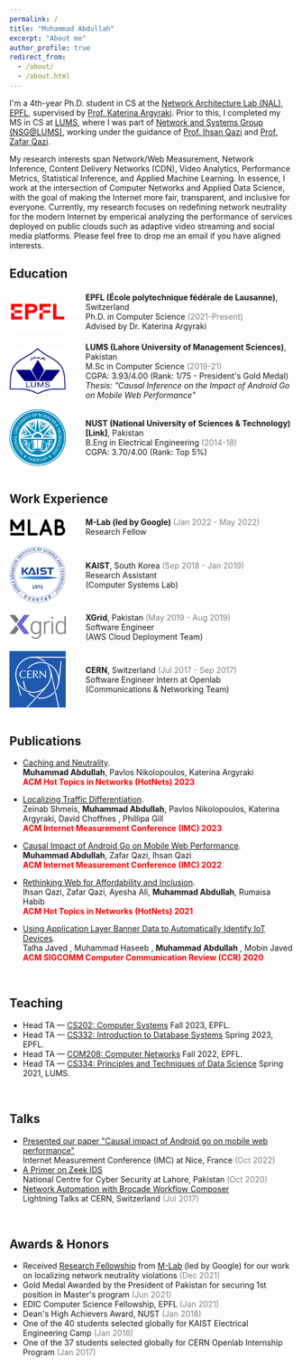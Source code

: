 ```yaml
---
permalink: /
title: "Muhammad Abdullah"
excerpt: "About me"
author_profile: true
redirect_from: 
  - /about/
  - /about.html
---
```



I'm a 4th-year Ph.D. student in CS at the [Network Architecture Lab (NAL)](https://www.epfl.ch/labs/nal/), [EPFL](https://www.epfl.ch/en/), supervised by [Prof. Katerina Argyraki](https://people.epfl.ch/katerina.argyraki). Prior to this, I completed my MS in CS at [LUMS](https://lums.edu.pk/), where I was part of [Network and Systems Group (NSG@LUMS)](https://nsg.lums.edu.pk/), working under the guidance of [Prof. Ihsan Qazi](https://www.ihsanqazi.com/) and [Prof. Zafar Qazi](https://web.lums.edu.pk/~zafar/). 

My research interests span Network/Web Measurement, Network Inference, Content Delivery Networks (CDN), Video Analytics, Performance Metrics, Statistical Inference, and Applied Machine Learning. In essence, I work at the intersection of Computer Networks and Applied Data Science, with the goal of making the Internet more fair, transparent, and inclusive for everyone. Currently, my research focuses on redefining network neutrality for the modern Internet by emperical analyzing the performance of services deployed on public clouds such as adaptive video streaming and social media platforms. Please feel free to drop me an email if you have aligned interests. 
<br>

## Education
<div style="display: flex; align-items: center;">
  <img src="./../images/logo-epfl.png" alt="Logo" style="width: 100px; height: auto;">
  <span style="margin-left: 35px;">
    <strong>EPFL (École polytechnique fédérale de Lausanne)</strong>, Switzerland<br>
    Ph.D. in Computer Science <span style="color:#808080;">(2021-Present)</span> <br>
    Advised by Dr. Katerina Argyraki
  </span>
</div>

<br>

<div style="display: flex; align-items: center;">
  <img src="./../images/logo-lums.png" alt="Logo" style="width: 100px; height: auto;">
  <span style="margin-left: 35px;">
    <strong>LUMS (Lahore University of Management Sciences)</strong>, Pakistan<br>
    M.Sc in Computer Science <span style="color:#808080;">(2019-21)</span> <br>
    CGPA: 3.93/4.00 (Rank: 1/75 - President's Gold Medal)<br>
    <i>Thesis: "Causal Inference on the Impact of Android Go on Mobile Web Performance"</i>
  </span>
</div>

<br>

<div style="display: flex; align-items: center;">
  <img src="./../images/logo-nust.png" alt="Logo" style="width: 100px; height: auto;">
  <span style="margin-left: 35px;">
    <strong>NUST (National University of Sciences & Technology)[Link]</strong>, Pakistan<br>
    B.Eng in Electrical Engineering <span style="color:#808080;">(2014-18)</span> <br>
    CGPA: 3.70/4.00 (Rank: Top 5%)<br>
  </span>
</div>

<br>

## Work Experience
<div style="display: flex; align-items: center;">
  <img src="./../images/M-LAB_banner.png" alt="Logo" style="width: 100px; height: auto;">
  <span style="margin-left: 35px;">
    <strong>M-Lab (led by Google)</strong> <span style="color:#808080;">(Jan 2022 - May 2022)</span> <br>
    Research Fellow<br>
  </span>
</div>

<br>

<div style="display: flex; align-items: center;">
  <img src="./../images/logo-kaist.png" alt="Logo" style="width: 100px; height: auto;">
  <span style="margin-left: 35px;">
    <strong>KAIST</strong>, South Korea <span style="color:#808080;">(Sep 2018 - Jan 2019)</span> <br>
    Research Assistant<br>
    (Computer Systems Lab)<br>
  </span>
</div>

<br>

<div style="display: flex; align-items: center;">
  <img src="./../images/logo-xgrid.svg" alt="Logo" style="width: 100px; height: auto;">
  <span style="margin-left: 35px;">
    <strong>XGrid</strong>, Pakistan <span style="color:#808080;">(May 2019 - Aug 2019)</span> <br>
    Software Engineer<br>
    (AWS Cloud Deployment Team)
  </span>
</div>

<br>

<div style="display: flex; align-items: center;">
  <img src="./../images/logo-cern.png" alt="Logo" style="width: 100px; height: auto;">
  <span style="margin-left: 35px;">
    <strong>CERN</strong>, Switzerland <span style="color:#808080;">(Jul 2017 - Sep 2017)</span> <br>
    Software Engineer Intern at Openlab<br>
    (Communications & Networking Team)<br>
  </span>
</div>

<br>

## Publications
* [Caching and Neutrality](https://dl.acm.org/doi/abs/10.1145/3626111.3628211).  
**Muhammad Abdullah**, Pavlos Nikolopoulos, Katerina Argyraki\
<strong style="color: red;">ACM Hot Topics in Networks (HotNets) 2023</strong>

* [Localizing Traffic Differentiation](https://dl.acm.org/doi/abs/10.1145/3618257.3624809).  
Zeinab Shmeis, **Muhammad Abdullah**, Pavlos Nikolopoulos, Katerina Argyraki, David Choffnes , Phillipa Gill\
<strong style="color: red;">ACM Internet Measurement Conference (IMC) 2023</strong>

* [Causal Impact of Android Go on Mobile Web Performance](https://dl.acm.org/doi/abs/10.1145/3517745.3561456).  
**Muhammad Abdullah**, Zafar Qazi, Ihsan Qazi\
<strong style="color: red;">ACM Internet Measurement Conference (IMC) 2022</strong>

* [Rethinking Web for Affordability and Inclusion](https://dl.acm.org/doi/abs/10.1145/3484266.3487376).  
Ihsan Qazi, Zafar Qazi, Ayesha Ali, **Muhammad Abdullah**, Rumaisa Habib\
<strong style="color: red;">ACM Hot Topics in Networks (HotNets) 2021</strong>

* [Using Application Layer Banner Data to Automatically Identify IoT Devices](https://dl.acm.org/doi/abs/10.1145/3411740.3411744).  
Talha Javed , Muhammad Haseeb , **Muhammad Abdullah** , Mobin Javed\
<strong style="color: red;">ACM SIGCOMM Computer Communication Review (CCR) 2020</strong>
<br>

## Teaching
* Head TA — [CS202: Computer Systems](https://edu.epfl.ch/coursebook/fr/computer-systems-CS-202)
Fall 2023, EPFL.
* Head TA — [CS332: Introduction to Database Systems](https://edu.epfl.ch/coursebook/en/introduction-to-database-systems-CS-322)
Spring 2023, EPFL.
* Head TA — [COM208: Computer Networks](https://edu.epfl.ch/coursebook/en/computer-networks-COM-208)
Fall 2022, EPFL.
* Head TA — [CS334: Principles and Techniques of Data Science](https://libguides.lums.edu.pk/ptds)
Spring 2021, LUMS.
<br>

## Talks
* [Presented our paper "Causal impact of Android go on mobile web performance"](https://dl.acm.org/doi/abs/10.1145/3517745.3561456)\
Internet Measurement Conference (IMC) at Nice, France  <span style="color:#808080;">(Oct 2022)</span>
* [A Primer on Zeek IDS](https://www.nccs.pk/Information/Workshops)\
National Centre for Cyber Security at Lahore, Pakistan <span style="color:#808080;">(Oct 2020)</span>
* [Network Automation with Brocade Workflow Composer](https://cds.cern.ch/record/2280120)\
Lightning Talks at CERN, Switzerland <span style="color:#808080;">(Jul 2017)</span>
<br>

## Awards & Honors
* Received [Research Fellowship](https://www.measurementlab.net/blog/research-fellow-announcement/) from [M-Lab](https://www.measurementlab.net/) (led by Google) for our work on localizing network neutrality violations <span style="color:#808080;">(Dec 2021)</span>
* Gold Medal Awarded by the President of Pakistan for securing 1st position in Master's program <span style="color:#808080;">(Jun 2021)</span>
* EDIC Computer Science Fellowship, EPFL <span style="color:#808080;">(Jan 2021)</span>
* Dean's High Achievers Award, NUST <span style="color:#808080;">(Jan 2018)</span>
* One of the 40 students selected globally for KAIST Electrical Engineering Camp <span style="color:#808080;">(Jan 2018)</span>
* One of the 37 students selected globally for CERN Openlab Internship Program <span style="color:#808080;">(Jan 2017)</span>


